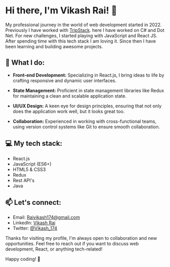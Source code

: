 # Hi there, I'm Vikash Rai! 👋

My professional journey in the world of web development started in 2022. Previously I have worked with [TripStack](https://www.tripstack.com/). here I have worked on C# and Dot Net. 
For new challenges, I started playing with JavaScript and React JS. After spending time with this tech stack I am loving it. Since then I have been learning and building awesome projects.

## 🚀 What I do:

- **Front-end Development:** Specializing in React.js, I bring ideas to life by crafting responsive and dynamic user interfaces.

- **State Management:** Proficient in state management libraries like Redux for maintaining a clean and scalable application state.

- **UI/UX Design:** A keen eye for design principles, ensuring that not only does the application work well, but it looks great too.

- **Collaboration:** Experienced in working with cross-functional teams, using version control systems like Git to ensure smooth collaboration.

## 💻 My tech stack:

- React.js
- JavaScript (ES6+)
- HTML5 & CSS3
- Redux
- Rest API's
- Java

## 📫 Let's connect:
- Email: Raivikash174@gmail.com
- LinkedIn: [Vikash Rai](https://www.linkedin.com/in/vikash-rai-b1a2111a4/)
- Twitter: [@Vikash_174](https://twitter.com/Vikash_174)

Thanks for visiting my profile, I'm always open to collaboration and new opportunities. Feel free to reach out if you want to discuss web development, React, or anything tech-related!

Happy coding! 🚀
